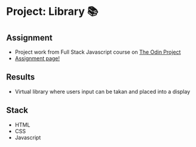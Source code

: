 # Project: Library :books:

## Assignment

- Project work from Full Stack Javascript course on [The Odin Project](https://www.theodinproject.com)
- [Assignment page!](https://www.theodinproject.com/paths/full-stack-javascript/courses/javascript/lessons/library)

## Results

- Virtual library where users input can be takan and placed into a display

## Stack

- HTML
- CSS
- Javascript
